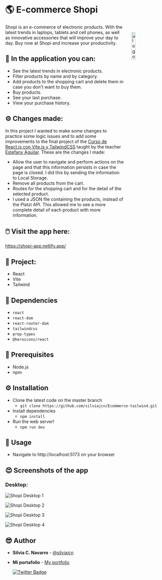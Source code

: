 # 🌎 E-commerce Shopi

<img width="15%" align="right" style="margin:5%" alt="logo" src="https://res.cloudinary.com/silviajcn/image/upload/v1683168997/PRACTICAS/Varios/shopping_h7sjdf.png" />

Shopi is an e-commerce of electronic products. With the latest trends in laptops, tablets and cell phones, as well as innovative accessories that will improve your day to day. Buy now at Shopi and increase your productivity.

## 📃 In the application you can:

- See the latest trends in electronic products.
- Filter products by name and by category.
- Add products to the shopping cart and delete them in case you don't want to buy them.
- Buy products.
- See your last purchase.
- View your purchase history.

## ⚙️ Changes made:

In this project I wanted to make some changes to practice some logic issues and to add some improvements to the final project of the [Curso de React.js con Vite.js y TailwindCSS](https://platzi.com/cursos/react-vite-tailwindcss/) taught by the teacher [Estefany Aguilar](https://platzi.com/profes/teffcode/). These are the changes I made:
- Allow the user to navigate and perform actions on the page and that this information persists in case the page is closed. I did this by sending the information to Local Storage.
- Remove all products from the cart.
- Routes for the shopping cart and for the detail of the selected product.
- I used a JSON file containing the products, instead of the Platzi API. This allowed me to see a more complete detail of each product with more information.

## 🖱️ Visit the app here: 

https://shopi-app.netlify.app/

## 📁 Project:

- React
- Vite
- Tailwind

## 📌 Dependencies

* ```react```
* ```react-dom```
* ```react-router-dom```
* ```tailwindcss```
* ```prop-types```
* ```@heroicons/react```

## 💼 Prerequisites

* Node.js
* npm

## ⚙️ Installation

* Clone the latest code on the master branch
    * ```git clone https://github.com/silviajcn/Ecommerce-tailwind.git```
* Install dependencies
    * ```npm install```
* Run the web server!
    * ```npm run dev```

## 🎈 Usage

* Navigate to http://localhost:5173 on your browser

## 😍 Screenshots of the app

### Desktop:

![Shopi Desktop 1](https://res.cloudinary.com/silviajcn/image/upload/v1683673562/PRACTICAS/Varios/Screenshot_2023-05-09_180545_bejdwm.png)

![Shopi Desktop 2](https://res.cloudinary.com/silviajcn/image/upload/v1683673611/PRACTICAS/Varios/Screenshot_2023-05-09_180641_rvg3yn.png)

![Shopi Desktop 3](https://res.cloudinary.com/silviajcn/image/upload/v1683673730/PRACTICAS/Varios/Screenshot_2023-05-09_180841_kbjdcx.png)

![Shopi Desktop 4](https://res.cloudinary.com/silviajcn/image/upload/v1683673776/PRACTICAS/Varios/Screenshot_2023-05-09_180901_mzmrtd.png)


## 😎 Author

* **Silvia C. Navarro**  - [@silviajcn](https://github.com/silviajcn)
* **Mi portafolio** - [My portfolio](https://silviajcn.vercel.app/)

    [![Twitter Badge](https://img.shields.io/badge/-@lectoramigrante-1ca0f1?style=flat&labelColor=1ca0f1&logo=twitter&logoColor=white&link=https://twitter.com/lectoramigrante)](https://twitter.com/lectoramigrante)